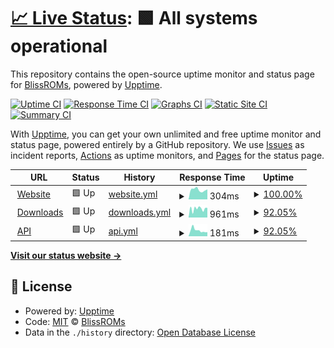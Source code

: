 # [📈 Live Status](https://status.blissroms.org): <!--live status--> **🟩 All systems operational**

This repository contains the open-source uptime monitor and status page for [BlissROMs](https://blissroms.org), powered by [Upptime](https://github.com/upptime/upptime).

[![Uptime CI](https://github.com/BlissRoms/statuspage/workflows/Uptime%20CI/badge.svg)](https://github.com/BlissRoms/statuspage/actions?query=workflow%3A%22Uptime+CI%22)
[![Response Time CI](https://github.com/BlissRoms/statuspage/workflows/Response%20Time%20CI/badge.svg)](https://github.com/BlissRoms/statuspage/actions?query=workflow%3A%22Response+Time+CI%22)
[![Graphs CI](https://github.com/BlissRoms/statuspage/workflows/Graphs%20CI/badge.svg)](https://github.com/BlissRoms/statuspage/actions?query=workflow%3A%22Graphs+CI%22)
[![Static Site CI](https://github.com/BlissRoms/statuspage/workflows/Static%20Site%20CI/badge.svg)](https://github.com/BlissRoms/statuspage/actions?query=workflow%3A%22Static+Site+CI%22)
[![Summary CI](https://github.com/BlissRoms/statuspage/workflows/Summary%20CI/badge.svg)](https://github.com/BlissRoms/statuspage/actions?query=workflow%3A%22Summary+CI%22)

With [Upptime](https://upptime.js.org), you can get your own unlimited and free uptime monitor and status page, powered entirely by a GitHub repository. We use [Issues](https://github.com/BlissRoms/statuspage/issues) as incident reports, [Actions](https://github.com/BlissRoms/statuspage/actions) as uptime monitors, and [Pages](https://status.blissroms.org) for the status page.

<!--start: status pages-->
<!-- This summary is generated by Upptime (https://github.com/upptime/upptime) -->
<!-- Do not edit this manually, your changes will be overwritten -->
<!-- prettier-ignore -->
| URL | Status | History | Response Time | Uptime |
| --- | ------ | ------- | ------------- | ------ |
| <img alt="" src="https://icons.duckduckgo.com/ip3/blissroms.org.ico" height="13"> [Website](https://blissroms.org) | 🟩 Up | [website.yml](https://github.com/BlissRoms/statuspage/commits/HEAD/history/website.yml) | <details><summary><img alt="Response time graph" src="./graphs/website/response-time-week.png" height="20"> 304ms</summary><br><a href="https://status.blissroms.org/history/website"><img alt="Response time 247" src="https://img.shields.io/endpoint?url=https%3A%2F%2Fraw.githubusercontent.com%2FBlissRoms%2Fstatuspage%2FHEAD%2Fapi%2Fwebsite%2Fresponse-time.json"></a><br><a href="https://status.blissroms.org/history/website"><img alt="24-hour response time 317" src="https://img.shields.io/endpoint?url=https%3A%2F%2Fraw.githubusercontent.com%2FBlissRoms%2Fstatuspage%2FHEAD%2Fapi%2Fwebsite%2Fresponse-time-day.json"></a><br><a href="https://status.blissroms.org/history/website"><img alt="7-day response time 304" src="https://img.shields.io/endpoint?url=https%3A%2F%2Fraw.githubusercontent.com%2FBlissRoms%2Fstatuspage%2FHEAD%2Fapi%2Fwebsite%2Fresponse-time-week.json"></a><br><a href="https://status.blissroms.org/history/website"><img alt="30-day response time 277" src="https://img.shields.io/endpoint?url=https%3A%2F%2Fraw.githubusercontent.com%2FBlissRoms%2Fstatuspage%2FHEAD%2Fapi%2Fwebsite%2Fresponse-time-month.json"></a><br><a href="https://status.blissroms.org/history/website"><img alt="1-year response time 253" src="https://img.shields.io/endpoint?url=https%3A%2F%2Fraw.githubusercontent.com%2FBlissRoms%2Fstatuspage%2FHEAD%2Fapi%2Fwebsite%2Fresponse-time-year.json"></a></details> | <details><summary><a href="https://status.blissroms.org/history/website">100.00%</a></summary><a href="https://status.blissroms.org/history/website"><img alt="All-time uptime 100.00%" src="https://img.shields.io/endpoint?url=https%3A%2F%2Fraw.githubusercontent.com%2FBlissRoms%2Fstatuspage%2FHEAD%2Fapi%2Fwebsite%2Fuptime.json"></a><br><a href="https://status.blissroms.org/history/website"><img alt="24-hour uptime 100.00%" src="https://img.shields.io/endpoint?url=https%3A%2F%2Fraw.githubusercontent.com%2FBlissRoms%2Fstatuspage%2FHEAD%2Fapi%2Fwebsite%2Fuptime-day.json"></a><br><a href="https://status.blissroms.org/history/website"><img alt="7-day uptime 100.00%" src="https://img.shields.io/endpoint?url=https%3A%2F%2Fraw.githubusercontent.com%2FBlissRoms%2Fstatuspage%2FHEAD%2Fapi%2Fwebsite%2Fuptime-week.json"></a><br><a href="https://status.blissroms.org/history/website"><img alt="30-day uptime 100.00%" src="https://img.shields.io/endpoint?url=https%3A%2F%2Fraw.githubusercontent.com%2FBlissRoms%2Fstatuspage%2FHEAD%2Fapi%2Fwebsite%2Fuptime-month.json"></a><br><a href="https://status.blissroms.org/history/website"><img alt="1-year uptime 100.00%" src="https://img.shields.io/endpoint?url=https%3A%2F%2Fraw.githubusercontent.com%2FBlissRoms%2Fstatuspage%2FHEAD%2Fapi%2Fwebsite%2Fuptime-year.json"></a></details>
| <img alt="" src="https://icons.duckduckgo.com/ip3/downloads.blissroms.org.ico" height="13"> [Downloads](https://downloads.blissroms.org) | 🟩 Up | [downloads.yml](https://github.com/BlissRoms/statuspage/commits/HEAD/history/downloads.yml) | <details><summary><img alt="Response time graph" src="./graphs/downloads/response-time-week.png" height="20"> 961ms</summary><br><a href="https://status.blissroms.org/history/downloads"><img alt="Response time 964" src="https://img.shields.io/endpoint?url=https%3A%2F%2Fraw.githubusercontent.com%2FBlissRoms%2Fstatuspage%2FHEAD%2Fapi%2Fdownloads%2Fresponse-time.json"></a><br><a href="https://status.blissroms.org/history/downloads"><img alt="24-hour response time 1063" src="https://img.shields.io/endpoint?url=https%3A%2F%2Fraw.githubusercontent.com%2FBlissRoms%2Fstatuspage%2FHEAD%2Fapi%2Fdownloads%2Fresponse-time-day.json"></a><br><a href="https://status.blissroms.org/history/downloads"><img alt="7-day response time 961" src="https://img.shields.io/endpoint?url=https%3A%2F%2Fraw.githubusercontent.com%2FBlissRoms%2Fstatuspage%2FHEAD%2Fapi%2Fdownloads%2Fresponse-time-week.json"></a><br><a href="https://status.blissroms.org/history/downloads"><img alt="30-day response time 1044" src="https://img.shields.io/endpoint?url=https%3A%2F%2Fraw.githubusercontent.com%2FBlissRoms%2Fstatuspage%2FHEAD%2Fapi%2Fdownloads%2Fresponse-time-month.json"></a><br><a href="https://status.blissroms.org/history/downloads"><img alt="1-year response time 1007" src="https://img.shields.io/endpoint?url=https%3A%2F%2Fraw.githubusercontent.com%2FBlissRoms%2Fstatuspage%2FHEAD%2Fapi%2Fdownloads%2Fresponse-time-year.json"></a></details> | <details><summary><a href="https://status.blissroms.org/history/downloads">92.05%</a></summary><a href="https://status.blissroms.org/history/downloads"><img alt="All-time uptime 97.94%" src="https://img.shields.io/endpoint?url=https%3A%2F%2Fraw.githubusercontent.com%2FBlissRoms%2Fstatuspage%2FHEAD%2Fapi%2Fdownloads%2Fuptime.json"></a><br><a href="https://status.blissroms.org/history/downloads"><img alt="24-hour uptime 100.00%" src="https://img.shields.io/endpoint?url=https%3A%2F%2Fraw.githubusercontent.com%2FBlissRoms%2Fstatuspage%2FHEAD%2Fapi%2Fdownloads%2Fuptime-day.json"></a><br><a href="https://status.blissroms.org/history/downloads"><img alt="7-day uptime 92.05%" src="https://img.shields.io/endpoint?url=https%3A%2F%2Fraw.githubusercontent.com%2FBlissRoms%2Fstatuspage%2FHEAD%2Fapi%2Fdownloads%2Fuptime-week.json"></a><br><a href="https://status.blissroms.org/history/downloads"><img alt="30-day uptime 98.17%" src="https://img.shields.io/endpoint?url=https%3A%2F%2Fraw.githubusercontent.com%2FBlissRoms%2Fstatuspage%2FHEAD%2Fapi%2Fdownloads%2Fuptime-month.json"></a><br><a href="https://status.blissroms.org/history/downloads"><img alt="1-year uptime 99.56%" src="https://img.shields.io/endpoint?url=https%3A%2F%2Fraw.githubusercontent.com%2FBlissRoms%2Fstatuspage%2FHEAD%2Fapi%2Fdownloads%2Fuptime-year.json"></a></details>
| <img alt="" src="https://icons.duckduckgo.com/ip3/downloads.blissroms.org.ico" height="13"> [API](https://downloads.blissroms.org/api/) | 🟩 Up | [api.yml](https://github.com/BlissRoms/statuspage/commits/HEAD/history/api.yml) | <details><summary><img alt="Response time graph" src="./graphs/api/response-time-week.png" height="20"> 181ms</summary><br><a href="https://status.blissroms.org/history/api"><img alt="Response time 193" src="https://img.shields.io/endpoint?url=https%3A%2F%2Fraw.githubusercontent.com%2FBlissRoms%2Fstatuspage%2FHEAD%2Fapi%2Fapi%2Fresponse-time.json"></a><br><a href="https://status.blissroms.org/history/api"><img alt="24-hour response time 128" src="https://img.shields.io/endpoint?url=https%3A%2F%2Fraw.githubusercontent.com%2FBlissRoms%2Fstatuspage%2FHEAD%2Fapi%2Fapi%2Fresponse-time-day.json"></a><br><a href="https://status.blissroms.org/history/api"><img alt="7-day response time 181" src="https://img.shields.io/endpoint?url=https%3A%2F%2Fraw.githubusercontent.com%2FBlissRoms%2Fstatuspage%2FHEAD%2Fapi%2Fapi%2Fresponse-time-week.json"></a><br><a href="https://status.blissroms.org/history/api"><img alt="30-day response time 174" src="https://img.shields.io/endpoint?url=https%3A%2F%2Fraw.githubusercontent.com%2FBlissRoms%2Fstatuspage%2FHEAD%2Fapi%2Fapi%2Fresponse-time-month.json"></a><br><a href="https://status.blissroms.org/history/api"><img alt="1-year response time 205" src="https://img.shields.io/endpoint?url=https%3A%2F%2Fraw.githubusercontent.com%2FBlissRoms%2Fstatuspage%2FHEAD%2Fapi%2Fapi%2Fresponse-time-year.json"></a></details> | <details><summary><a href="https://status.blissroms.org/history/api">92.05%</a></summary><a href="https://status.blissroms.org/history/api"><img alt="All-time uptime 97.95%" src="https://img.shields.io/endpoint?url=https%3A%2F%2Fraw.githubusercontent.com%2FBlissRoms%2Fstatuspage%2FHEAD%2Fapi%2Fapi%2Fuptime.json"></a><br><a href="https://status.blissroms.org/history/api"><img alt="24-hour uptime 100.00%" src="https://img.shields.io/endpoint?url=https%3A%2F%2Fraw.githubusercontent.com%2FBlissRoms%2Fstatuspage%2FHEAD%2Fapi%2Fapi%2Fuptime-day.json"></a><br><a href="https://status.blissroms.org/history/api"><img alt="7-day uptime 92.05%" src="https://img.shields.io/endpoint?url=https%3A%2F%2Fraw.githubusercontent.com%2FBlissRoms%2Fstatuspage%2FHEAD%2Fapi%2Fapi%2Fuptime-week.json"></a><br><a href="https://status.blissroms.org/history/api"><img alt="30-day uptime 98.17%" src="https://img.shields.io/endpoint?url=https%3A%2F%2Fraw.githubusercontent.com%2FBlissRoms%2Fstatuspage%2FHEAD%2Fapi%2Fapi%2Fuptime-month.json"></a><br><a href="https://status.blissroms.org/history/api"><img alt="1-year uptime 99.57%" src="https://img.shields.io/endpoint?url=https%3A%2F%2Fraw.githubusercontent.com%2FBlissRoms%2Fstatuspage%2FHEAD%2Fapi%2Fapi%2Fuptime-year.json"></a></details>

<!--end: status pages-->

[**Visit our status website →**](https://status.blissroms.org)

## 📄 License

- Powered by: [Upptime](https://github.com/upptime/upptime)
- Code: [MIT](./LICENSE) © [BlissROMs](https://blissroms.org)
- Data in the `./history` directory: [Open Database License](https://opendatacommons.org/licenses/odbl/1-0/)
